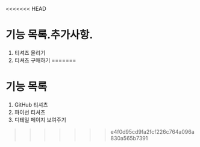 <<<<<<< HEAD
# 기능 목록.추가사항.
1. 티셔츠 올리기
2. 티셔츠 구매하기
=======
# 기능 목록
1. GitHub 티셔츠
2. 파이선 티셔츠
3. 디테일 페이지 보여주기
>>>>>>> e4f0d95cd9fa2fcf226c764a096a830a565b7391
